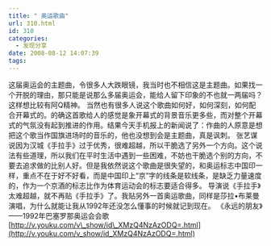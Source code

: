 ```yaml
---
title: " 奥运歌曲"
url: 310.html
id: 310
categories:
  - 发现分享
date: 2008-08-12 14:07:39
tags:
---
```


这届奥运会的主题曲，令很多人大跌眼镜，我当时也不相信这是主题曲。如果找一个开脱的理由，那只能是说那么多届奥运会，能给人留下印象的不也就一两届吗？这样想比较有阿Q精神。 当然也有很多人说这个歌曲如何好，如何深刻，如何配合开幕式的。的确这首歌给人的感觉是象开幕式的背景音乐更多些，而对整个开幕式的气氛没有起到推进的作用。结果今天手机报上的新闻说了：作曲的人原意是想把这个歌当作国旗进场时的音乐的，他也没想到会是主题曲，真是讽刺。 张艺谋说因为汉城《手拉手》过于优秀，很难超越，所以干脆选了另外一个方向。这个说法有些道理，所以我们在平时生活中遇到一些困难，不妨也干脆选个别的方向，不要去追求做的比别人好。但是我依然说这个歌曲是很失望的，和奥运标志中国印一样，重点不在于好不好看，而是中国印上“京”字的线条是软线条，是缺乏力量速度的，作为一个京酒的标志比作为体育运动会的标志要适合得多。 导演说《手拉手》太难超越，就不再贴《手拉手》了。我贴另外一首奥运歌曲，同样是莎拉•布莱曼演唱，为什么就能让我从1992年还没怎么懂事的时候就记到现在。 《永远的朋友》——1992年巴塞罗那奥运会会歌 [http://v.youku.com/v\_show/id\_XMzQ4NzAzODQ=.html](http://v.youku.com/v_show/id_XMzQ4NzAzODQ=.html)